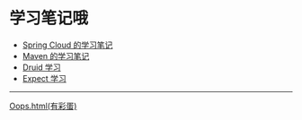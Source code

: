 # 学习笔记哦

* [Spring Cloud 的学习笔记](./md/SpringCloud学习笔记.md)
* [Maven 的学习笔记](./md/maven学习笔记.md)
* [Druid 学习](./md/Druid学习.md) 
* [Expect 学习](./md/expect学习.md)
---

<a href="./oops.html">Oops.html(有彩蛋)</a> 